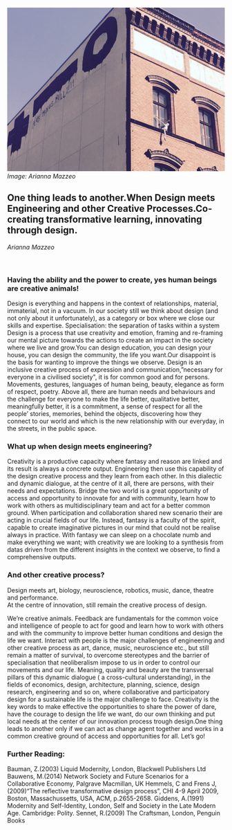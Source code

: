 ![Image: Arianna Mazzeo](images/50.jpg)
_Image: Arianna Mazzeo_

## One thing leads to another.When Design meets Engineering and other Creative Processes.Co-creating transformative learning, innovating through design.

_Arianna Mazzeo_
<br />
<br />
<br />
### Having the ability and the power to create, yes human beings are creative animals!
Design is everything and happens in the context of relationships, material, immaterial, not in a vacuum.
In our society still we think about design (and not only about it unfortunately), as a category or box where we close our skills and expertise. Specialisation: the separation of tasks within a system
Design is a process that use creativity and emotion, framing and re-framing our mental picture towards the actions to create an impact in the society where we live and grow.You can design education, you can design your house, you can design the community, the life you want.Our disappoint is the basis for wanting to improve the things we observe.
Design is an inclusive creative process of expression and communication,”necessary for everyone in a civilised society", it is for common good and for persons. Movements, gestures, languages of human being, beauty, elegance as form of respect, poetry. Above all, there are human needs and behaviours and the challenge for everyone to make the life better, qualitative better, meaningfully better, it is a commitment, a sense of respect for all the people’ stories, memories, behind the objects, discovering how they connect to our world and which is the new relationship with our everyday, in the streets, in the public space.

### What up when design meets engineering?
Creativity is a productive capacity where fantasy and reason are linked and its result is always a
concrete output. Engineering then use this capability of the design creative process and they learn from each other. In this dialectic and dynamic dialogue, at the centre of it all, there are persons, with their needs and expectations. Bridge the two world is a great opportunity of access and opportunity to innovate for and with community, learn how to work with others as multidisciplinary team and act for a better common ground. When participation and collaboration shared new scenario their are acting in crucial fields of our life. Instead, fantasy is a faculty of the spirit, capable to create imaginative pictures in our mind that could not be realise always in practice. With fantasy we can sleep on a chocolate numb and make everything we want; with creativity we are looking to a synthesis from datas driven from the different insights in the context we observe, to find a comprehensive outputs.

### And other creative process?  
Design meets art, biology, neuroscience, robotics, music, dance, theatre and performance.  
At the centre of innovation, still remain the creative process of design.

We’re creative animals.
Feedback are fundamentals for the common voice and intelligence of people to act for good and learn how to work with others and with the community to improve better human conditions and design the life we want. Interact with people is the major challenges of engineering and other creative process as art, dance, music, neuroscience etc., but still remain a matter of survival, to overcome stereotypes and the barrier of specialisation that neoliberalism impose to us in order to control our movements and our life.
Meaning, quality and beauty are the transversal pillars of this dynamic dialogue ( a cross-cultural understanding), in the fields of economics, design, architecture, planning, science, design research, engineering and so on, where collaborative and participatory design for a sustainable life is the major challenge to face. Creativity is the key words to make effective the opportunities to share the power of dare, have the courage to design the life we want, do our own thinking and put local needs at the center of our innovation process trough design.One thing leads to another only if we can act as change agent together and works in a common creative ground of access and opportunities for all. Let’s go!

### Further Reading:
Bauman, Z.(2003) Liquid Modernity, London, Blackwell Publishers Ltd
Bauwens, M.(2014) Network Society and Future Scenarios for a Collaborative Economy, Palgrave Macmillan, UK
Hemmels, C and Frens J, (2009)“The reflective transformative design process”, CHI 4-9 April
2009, Boston, Massachussetts, USA, ACM, p.2655-2658.
Giddens, A.(1991) Modernity and Self-Identity, London, Self and Society in the Late Modern Age. Cambridge: Polity.
Sennet, R.(2009) The Craftsman, London, Penguin Books
